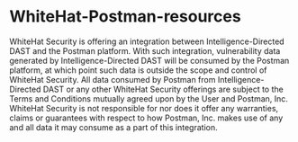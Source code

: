 # WhiteHat-Postman-resources
WhiteHat Security is offering an integration between Intelligence-Directed DAST and the Postman platform. With such integration, vulnerability data generated by Intelligence-Directed DAST will be consumed by the Postman platform, at which point such data is outside the scope and control of WhiteHat Security. All data consumed by Postman from Intelligence-Directed DAST or any other WhiteHat Security offerings are subject to the Terms and Conditions mutually agreed upon by the User and Postman, Inc. WhiteHat Security is not responsible for nor does it offer any warranties, claims or guarantees with respect to how Postman, Inc. makes use of any and all data it may consume as a part of this integration.

